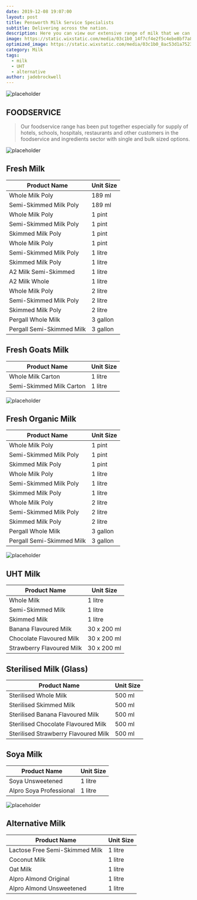 ```yaml
---
date: 2019-12-08 19:07:00
layout: post
title: Pensworth Milk Service Specialists
subtitle: Delivering across the nation.
description: Here you can view our extensive range of milk that we can deliver directly to you.
image: https://static.wixstatic.com/media/03c1b0_14f7cf4e2f5c4ebe8bf7a8228bbcb303~mv2.jpg/v1/fill/w_1189,h_300,al_c,q_80,usm_0.66_1.00_0.01/03c1b0_14f7cf4e2f5c4ebe8bf7a8228bbcb303~mv2.webp
optimized_image: https://static.wixstatic.com/media/03c1b0_8ac53d1a75234bf38e00904977c6aa67~mv2.jpg/v1/fill/w_476,h_211,al_c,q_80,usm_0.66_1.00_0.01/03c1b0_8ac53d1a75234bf38e00904977c6aa67~mv2.webp
category: Milk
tags:
  - milk
  - UHT
  - alternative
author: jadebrockwell
---
```


![placeholder](https://static.wixstatic.com/media/03c1b0_8f9e1df7f0d7476499603b7cca698034~mv2.png/v1/fill/w_283,h_78,al_c,q_80,usm_0.66_1.00_0.01/Pensworth%20New%20Logo.webp "Pensworth")

## FOODSERVICE

> Our foodservice range has been put together especially for supply of hotels, schools, hospitals, restaurants and other customers in the foodservice and ingredients sector with single and bulk sized options.

![placeholder](https://static.wixstatic.com/media/03c1b0_8ac53d1a75234bf38e00904977c6aa67~mv2.jpg/v1/fill/w_476,h_211,al_c,q_80,usm_0.66_1.00_0.01/03c1b0_8ac53d1a75234bf38e00904977c6aa67~mv2.webp "Pensworth Products")

## Fresh Milk

<table>
  <thead>
    <tr>
      <th>Product Name</th>
      <th>Unit Size</th>
    </tr>
  </thead>
   <tbody>
    <tr>
      <td>Whole Milk Poly</td>
      <td>189 ml</td>
    </tr>
    <tr>
      <td>Semi-Skimmed Milk Poly</td>
      <td>189 ml</td>
    </tr>
    <tr>
      <td>Whole Milk Poly</td>
      <td>1 pint</td>
    </tr>
    <tr>
      <td>Semi-Skimmed Milk Poly</td>
      <td>1 pint</td>
    </tr>
    <tr>
      <td>Skimmed Milk Poly</td>
      <td>1 pint</td>
    </tr>
    <tr>
      <td>Whole Milk Poly</td>
      <td>1 pint</td>
    </tr>
    <tr>
      <td>Semi-Skimmed Milk Poly</td>
      <td>1 litre</td>
    </tr>
    <tr>
      <td>Skimmed Milk Poly</td>
      <td>1 litre</td>
    </tr>
    <tr>
      <td>A2 Milk Semi-Skimmed</td>
      <td>1 litre</td>
    </tr>
    <tr>
      <td>A2 Milk Whole</td>
      <td>1 litre</td>
    </tr>
    <tr>
      <td>Whole Milk Poly</td>
      <td>2 litre</td>
    </tr>
    <tr>
      <td>Semi-Skimmed Milk Poly</td>
      <td>2 litre</td>
    </tr>
    <tr>
      <td>Skimmed Milk Poly</td>
      <td>2 litre</td>
    </tr>
    <tr>
      <td>Pergall Whole Milk</td>
      <td>3 gallon</td>
    </tr>
    <tr>
      <td>Pergall Semi-Skimmed Milk</td>
      <td>3 gallon</td>
    </tr>
  </tbody>
</table>

## Fresh Goats Milk

<table>
  <thead>
    <tr>
      <th> Product Name</th>
      <th>Unit Size</th>
    </tr>
  </thead>
  <tbody>
    <tr>
      <td>Whole Milk Carton</td>
      <td>1 litre</td>
    </tr>
    <tr>
      <td>Semi-Skimmed Milk Carton</td>
      <td>1 litre</td>
    </tr>
  </tbody>
</table>

![placeholder](https://static.wixstatic.com/media/03c1b0_292487bc60974859b1c8d567425df40e~mv2.jpg/v1/fill/w_484,h_211,al_c,q_80,usm_0.66_1.00_0.01/03c1b0_292487bc60974859b1c8d567425df40e~mv2.webp "Pensworth Products")

## Fresh Organic Milk

<table>
  <thead>
    <tr>
      <th> Product Name</th>
      <th>Unit Size</th>
    </tr>
  </thead>
  <tbody>
    <tr>
      <td>Whole Milk Poly </td>
      <td>1 pint</td>
    </tr>
    <tr>
      <td>Semi-Skimmed Milk Poly</td>
      <td>1 pint</td>
    </tr>
    <tr>
      <td>Skimmed Milk Poly</td>
      <td>1 pint</td>
    </tr>
    <tr>
      <td>Whole Milk Poly</td>
      <td>1 litre</td>
    </tr>
    <tr>
      <td>Semi-Skimmed Milk Poly</td>
      <td>1 litre</td>
    </tr>
    <tr>
      <td>Skimmed Milk Poly</td>
      <td>1 litre</td>
    </tr>
    <tr>
      <td>Whole Milk Poly </td>
      <td>2 litre</td>
    </tr>
    <tr>
      <td>Semi-Skimmed Milk Poly</td>
      <td>2 litre</td>
    </tr>
    <tr>
      <td>Skimmed Milk Poly</td>
      <td>2 litre</td>
    </tr>
    <tr>
      <td>Pergall Whole Milk</td>
      <td>3 gallon</td>
    </tr>
    <tr>
      <td>Pergall Semi-Skimmed Milk</td>
      <td>3 gallon</td>
    </tr>
  </tbody>
</table>

![placeholder](https://static.wixstatic.com/media/03c1b0_e727e04025554b7d90e87c7797854508~mv2.jpg/v1/fill/w_484,h_211,al_c,q_80,usm_0.66_1.00_0.01/03c1b0_e727e04025554b7d90e87c7797854508~mv2.webp "UHT")

## UHT Milk

<table>
  <thead>
    <tr>
      <th> Product Name</th>
      <th>Unit Size</th>
    </tr>
  </thead>
  <tbody>
    <tr>
      <td>Whole Milk</td>
      <td>1 litre</td>
    </tr>
    <tr>
      <td>Semi-Skimmed Milk</td>
      <td>1 litre</td>
    </tr>
      <tr>
      <td>Skimmed Milk</td>
      <td>1 litre</td>
    </tr>
    <tr>
      <td>Banana Flavoured Milk</td>
      <td>30 x 200 ml</td>
    </tr>
      <tr>
      <td>Chocolate Flavoured Milk</td>
      <td>30 x 200 ml</td>
    </tr>
    <tr>
      <td>Strawberry Flavoured Milk</td>
      <td>30 x 200 ml</td>
    </tr>
  </tbody>
</table>

## Sterilised Milk (Glass)

<table>
  <thead>
    <tr>
      <th> Product Name</th>
      <th>Unit Size</th>
    </tr>
  </thead>
  <tbody>
    <tr>
      <td>Sterilised Whole Milk</td>
      <td>500 ml</td>
    </tr>
    <tr>
      <td>Sterilised Skimmed Milk</td>
      <td>500 ml</td>
    </tr>
    <tr>
      <td>Sterilised Banana Flavoured Milk</td>
      <td>500 ml</td>
    </tr>
    <tr>
      <td>Sterilised Chocolate Flavoured Milk</td>
      <td>500 ml</td>
    </tr>
    <tr>
      <td>Sterilised Strawberry Flavoured Milk</td>
      <td>500 ml</td>
    </tr>
  </tbody>
</table>

## Soya Milk

<table>
  <thead>
    <tr>
      <th> Product Name</th>
      <th>Unit Size</th>
    </tr>
  </thead>
  <tbody>
    <tr>
      <td>Soya Unsweetened</td>
      <td>1 litre</td>
    </tr>
    <tr>
      <td>Alpro Soya Professional</td>
      <td>1 litre</td>
    </tr>
  </tbody>
</table>

![placeholder](https://static.wixstatic.com/media/03c1b0_03bb4144b17b4c9abcb2fb20221575d8~mv2.jpg/v1/fill/w_1189,h_300,al_c,q_80,usm_0.66_1.00_0.01/03c1b0_03bb4144b17b4c9abcb2fb20221575d8~mv2.webp "Alternative Milk")

## Alternative Milk

<table>
  <thead>
    <tr>
      <th> Product Name</th>
      <th>Unit Size</th>
    </tr>
  </thead>
  <tbody>
    <tr>
      <td>Lactose Free Semi-Skimmed Milk</td>
      <td>1 litre</td>
    </tr>
    <tr>
      <td>Coconut Milk</td>
      <td>1 litre</td>
    </tr>
    <tr>
      <td>Oat Milk</td>
      <td>1 litre</td>
    </tr>
    <tr>
      <td>Alpro Almond Original</td>
      <td>1 litre</td>
    </tr>
    <tr>
      <td>Alpro Almond Unsweetened</td>
      <td>1 litre</td>
    </tr>
  </tbody>
</table>

